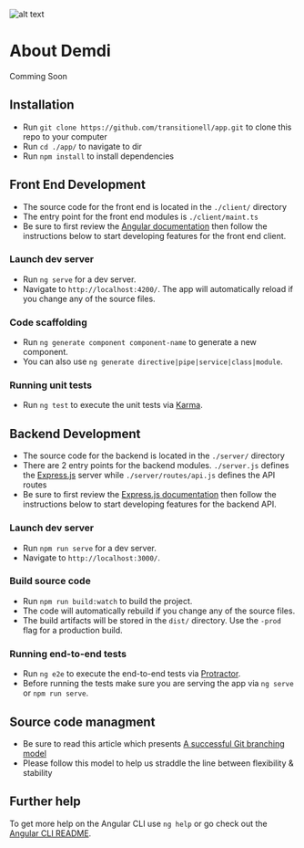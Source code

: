![alt text](https://github.com/transitionell/app/blob/master/docs/demdi-cover_image.png "Demdi - Making the abstract concrete")



# About Demdi

Comming Soon






## Installation

* Run `git clone https://github.com/transitionell/app.git` to clone this repo to your computer
* Run `cd ./app/` to navigate to dir
* Run `npm install` to install dependencies






## Front End Development

* The source code for the front end is located in the `./client/` directory
* The entry point for the front end modules is `./client/maint.ts`
* Be sure to first review the [Angular documentation](https://angular.io/guide/quickstart) then follow the instructions below to start developing features for the front end client.


### Launch dev server

* Run `ng serve` for a dev server. 
* Navigate to `http://localhost:4200/`. The app will automatically reload if you change any of the source files.


### Code scaffolding

* Run `ng generate component component-name` to generate a new component. 
* You can also use `ng generate directive|pipe|service|class|module`.


### Running unit tests

* Run `ng test` to execute the unit tests via [Karma](https://karma-runner.github.io).






## Backend Development

* The source code for the backend is located in the `./server/` directory
* There are 2 entry points for the backend modules. `./server.js` defines the [Express.js](https://expressjs.com/) server while `./server/routes/api.js` defines the API routes
* Be sure to first review the [Express.js documentation](https://expressjs.com/en/guide/routing.html) then follow the instructions below to start developing features for the backend API.


### Launch dev server

* Run `npm run serve` for a dev server. 
* Navigate to `http://localhost:3000/`. 


### Build source code

* Run `npm run build:watch` to build the project. 
* The code will automatically rebuild if you change any of the source files.
* The build artifacts will be stored in the `dist/` directory. Use the `-prod` flag for a production build.


### Running end-to-end tests

* Run `ng e2e` to execute the end-to-end tests via [Protractor](http://www.protractortest.org/).
* Before running the tests make sure you are serving the app via `ng serve` or `npm run serve`.






## Source code managment

* Be sure to read this article which presents [A successful Git branching model](http://nvie.com/posts/a-successful-git-branching-model/)
* Please follow this model to help us straddle the line between flexibility & stability






## Further help

To get more help on the Angular CLI use `ng help` or go check out the [Angular CLI README](https://github.com/angular/angular-cli/blob/master/README.md).








